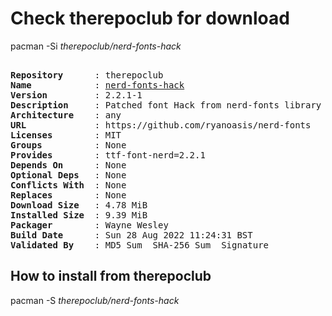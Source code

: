 # Check therepoclub for download

pacman -Si *therepoclub/nerd-fonts-hack*

<div class="highlight"><pre class="highlight"><text>
<b>Repository</b>      : therepoclub
<b>Name</b>            : <a href="../../x86_64/nerd-fonts-hack-2.2.1-1-any.pkg.tar.zst">nerd-fonts-hack</a>
<b>Version</b>         : 2.2.1-1
<b>Description</b>     : Patched font Hack from nerd-fonts library
<b>Architecture</b>    : any
<b>URL</b>             : https://github.com/ryanoasis/nerd-fonts
<b>Licenses</b>        : MIT
<b>Groups</b>          : None
<b>Provides</b>        : ttf-font-nerd=2.2.1
<b>Depends On</b>      : None
<b>Optional Deps</b>   : None
<b>Conflicts With</b>  : None
<b>Replaces</b>        : None
<b>Download Size</b>   : 4.78 MiB
<b>Installed Size</b>  : 9.39 MiB
<b>Packager</b>        : Wayne Wesley <wayne6324@gmail.com>
<b>Build Date</b>      : Sun 28 Aug 2022 11:24:31 BST
<b>Validated By</b>    : MD5 Sum  SHA-256 Sum  Signature
</text></pre></div>

## How to install from therepoclub

pacman -S *therepoclub/nerd-fonts-hack*
